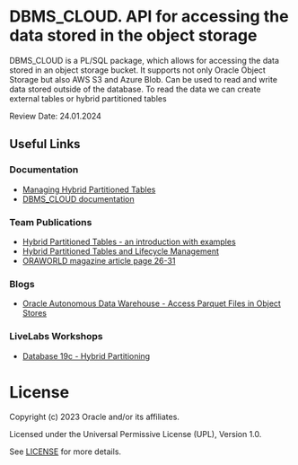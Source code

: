# DBMS_CLOUD. API for accessing the data stored in the object storage

DBMS_CLOUD is a PL/SQL package, which allows for accessing the data stored in an object storage bucket. It supports not only Oracle Object Storage but also AWS S3 and Azure Blob. Can be used to read and write data stored outside of the database. To read the data we can create external tables or hybrid partitioned tables

Review Date: 24.01.2024

## Useful Links

### Documentation

- [Managing Hybrid Partitioned Tables](https://docs.oracle.com/en/database/oracle/oracle-database/19/vldbg/manage_hypt.html#GUID-ACBDB3B2-0A16-4CFD-8FF1-A57C9B3D907F)
- [DBMS_CLOUD documentation](https://docs.oracle.com/en/database/oracle/oracle-database/19/arpls/DBMS_CLOUD.html#GUID-6CCC322D-26A9-47E7-8FF5-5FF23807C968)


### Team Publications

- [Hybrid Partitioned Tables - an introduction with examples](https://blogs.oracle.com/coretec/post/hybrid-partitioned-tables-introduction)
- [Hybrid Partitioned Tables and Lifecycle Management](https://blogs.oracle.com/coretec/post/hybrid-partitioned-tables-and-lifecycle-management)
- [ORAWORLD magazine article page 26-31](https://www.oraworld.org/fileadmin/documents/27-ORAWORLD.pdf)

### Blogs

- [Oracle Autonomous Data Warehouse - Access Parquet Files in Object Stores](https://blogs.oracle.com/datawarehousing/post/oracle-autonomous-data-warehouse-access-parquet-files-in-object-stores)

### LiveLabs Workshops

- [Database 19c - Hybrid Partitioning](https://apexapps.oracle.com/pls/apex/dbpm/r/livelabs/view-workshop?wid=568)

# License

Copyright (c) 2023 Oracle and/or its affiliates.

Licensed under the Universal Permissive License (UPL), Version 1.0.

See [LICENSE](https://github.com/oracle-devrel/technology-engineering/blob/main/LICENSE) for more details.

